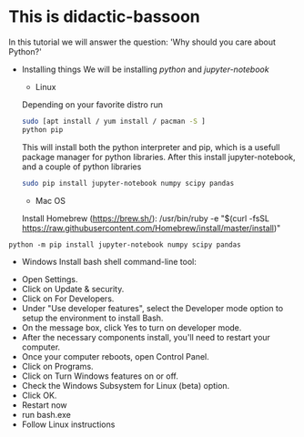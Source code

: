 # This is didactic-bassoon
In this tutorial we will answer the question: 'Why should you care about Python?'

* Installing things
We will be installing *python* and *jupyter-notebook*
  * Linux
  
  Depending on your favorite distro run
  
  ```bash 
  sudo [apt install / yum install / pacman -S ] 
  python pip 
  ```
  This will install both the python interpreter and pip, which is a
  usefull package manager for python libraries. After this install
  jupyter-notebook, and a couple of python libraries
  ```bash
  sudo pip install jupyter-notebook numpy scipy pandas
  ```
  
  * Mac OS
  
  Install Homebrew (https://brew.sh/): 
  /usr/bin/ruby -e "$(curl -fsSL https://raw.githubusercontent.com/Homebrew/install/master/install)"

```brew install python 
python -m pip install jupyter-notebook numpy scipy pandas
```
  * Windows
Install bash shell command-line tool:
 - Open Settings.
 - Click on Update & security.
 - Click on For Developers.
 - Under "Use developer features", select the Developer mode option to setup the environment to install Bash.
 - On the message box, click Yes to turn on developer mode.
 - After the necessary components install, you'll need to restart your computer.
 - Once your computer reboots, open Control Panel.
 - Click on Programs.
 - Click on Turn Windows features on or off.
 - Check the Windows Subsystem for Linux (beta) option.
 - Click OK.
 - Restart now
 - run bash.exe
 - Follow Linux instructions 
